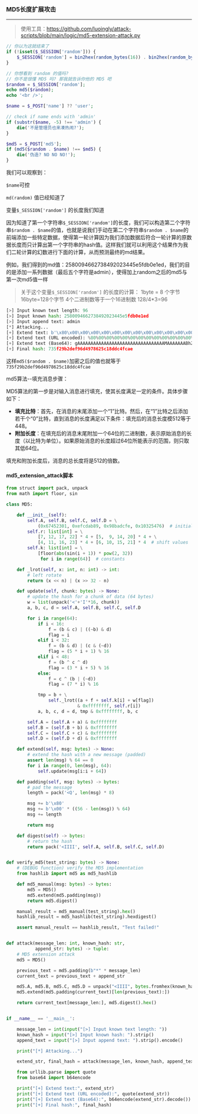 ### MD5长度扩展攻击

---

> 使用工具：https://github.com/luoingly/attack-scripts/blob/main/logic/md5-extension-attack.py

```php
// 你以为这就结束了
if (!isset($_SESSION['random'])) {
    $_SESSION['random'] = bin2hex(random_bytes(16)) . bin2hex(random_bytes(16)) . bin2hex(random_bytes(16));
}

// 你想看到 random 的值吗?
// 你不是很懂 MD5 吗? 那我就告诉你他的 MD5 吧
$random = $_SESSION['random'];
echo md5($random);
echo '<br />';

$name = $_POST['name'] ?? 'user';

// check if name ends with 'admin'
if (substr($name, -5) !== 'admin') {
    die('不是管理员也来凑热闹?');
}

$md5 = $_POST['md5'];
if (md5($random . $name) !== $md5) {
    die('伪造? NO NO NO!');
}
```



我们可以观察到：

`$name`可控

`md(random)` 值已经知道了

变量`$_SESSION['random']` 的长度我们知道

因为知道了第一个字符串`$_SESSION['random']`的长度，我们可以构造第二个字符串`$random . $name`的值，也就是说我们手动在第二个字符串`$random . $name`的前端添加一些特定数据，使得第一轮计算因为我们添加数据后符合一轮计算的原数据长度而只计算出第一个字符串的hash值。这样我们就可以利用这个结果作为我们二轮计算的幻数进行下面的计算，从而预测最终的md结果。


例如，我们得到的md值：2580094662738492023445e5fdb0e1ed，我们的目的是添加一系列数据（最后五个字符是admin），使得加上random之后的md5与第一次md5值一样
> 关于这个变量`$_SESSION['random']` 的长度的计算：
> 1byte = 8 个字节
> 16byte=128个字节
> 4个二进制数等于一个16进制数
> 128/4*3=96

```python
[>] Input known text length: 96
[>] Input known hash: 2580094662738492023445e5fdb0e1ed
[>] Input append text: admin
[*] Attacking...
[+] Extend text: b'\x80\x00\x00\x00\x00\x00\x00\x00\x00\x00\x00\x00\x00\x00\x00\x00\x00\x00\x00\x00\x00\x00\x00\x00\x00\x03\x00\x00\x00\x00\x00\x00admin'
[+] Extend text (URL encoded): %80%00%00%00%00%00%00%00%00%00%00%00%00%00%00%00%00%00%00%00%00%00%00%00%00%03%00%00%00%00%00%00admin
[+] Extend text (Base64): gAAAAAAAAAAAAAAAAAAAAAAAAAAAAAAAAAMAAAAAAABhZG1pbg==
[+] Final hash: 735f29b2def96d4978625c18ddc4fcae
```

这样`md5($random . $name)`加密之后的值也就等于`735f29b2def96d4978625c18ddc4fcae`



md5算法--填充消息步骤：

MD5算法的第一步是对输入消息进行填充，使其长度满足一定的条件。具体步骤如下：

- **填充比特**：首先，在消息的末尾添加一个“1”比特。然后，在“1”比特之后添加若干个“0”比特，直到消息的长度满足以下条件：填充后的消息长度模512等于448。
- **附加长度**：在填充后的消息末尾附加一个64位的二进制数，表示原始消息的长度（以比特为单位）。如果原始消息的长度超过64位所能表示的范围，则只取其低64位。

填充和附加长度后，消息的总长度将是512的倍数。



#### md5_extension_attack脚本

```Python
from struct import pack, unpack
from math import floor, sin

class MD5:

    def __init__(self):
        self.A, self.B, self.C, self.D = \
            (0x67452301, 0xefcdab89, 0x98badcfe, 0x10325476)  # initial values
        self.r: list[int] = \
            [7, 12, 17, 22] * 4 + [5,  9, 14, 20] * 4 + \
            [4, 11, 16, 23] * 4 + [6, 10, 15, 21] * 4  # shift values
        self.k: list[int] = \
            [floor(abs(sin(i + 1)) * pow(2, 32))
             for i in range(64)]  # constants

    def _lrot(self, x: int, n: int) -> int:
        # left rotate
        return (x << n) | (x >> 32 - n)

    def update(self, chunk: bytes) -> None:
        # update the hash for a chunk of data (64 bytes)
        w = list(unpack('<'+'I'*16, chunk))
        a, b, c, d = self.A, self.B, self.C, self.D

        for i in range(64):
            if i < 16:
                f = (b & c) | ((~b) & d)
                flag = i
            elif i < 32:
                f = (b & d) | (c & (~d))
                flag = (5 * i + 1) % 16
            elif i < 48:
                f = (b ^ c ^ d)
                flag = (3 * i + 5) % 16
            else:
                f = c ^ (b | (~d))
                flag = (7 * i) % 16

            tmp = b + \
                self._lrot((a + f + self.k[i] + w[flag])
                           & 0xffffffff, self.r[i])
            a, b, c, d = d, tmp & 0xffffffff, b, c

        self.A = (self.A + a) & 0xffffffff
        self.B = (self.B + b) & 0xffffffff
        self.C = (self.C + c) & 0xffffffff
        self.D = (self.D + d) & 0xffffffff

    def extend(self, msg: bytes) -> None:
        # extend the hash with a new message (padded)
        assert len(msg) % 64 == 0
        for i in range(0, len(msg), 64):
            self.update(msg[i:i + 64])

    def padding(self, msg: bytes) -> bytes:
        # pad the message
        length = pack('<Q', len(msg) * 8)

        msg += b'\x80'
        msg += b'\x00' * ((56 - len(msg)) % 64)
        msg += length

        return msg

    def digest(self) -> bytes:
        # return the hash
        return pack('<IIII', self.A, self.B, self.C, self.D)


def verify_md5(test_string: bytes) -> None:
    # (DEBUG function) verify the MD5 implementation
    from hashlib import md5 as md5_hashlib

    def md5_manual(msg: bytes) -> bytes:
        md5 = MD5()
        md5.extend(md5.padding(msg))
        return md5.digest()

    manual_result = md5_manual(test_string).hex()
    hashlib_result = md5_hashlib(test_string).hexdigest()

    assert manual_result == hashlib_result, "Test failed!"


def attack(message_len: int, known_hash: str,
           append_str: bytes) -> tuple:
    # MD5 extension attack
    md5 = MD5()

    previous_text = md5.padding(b"*" * message_len)
    current_text = previous_text + append_str

    md5.A, md5.B, md5.C, md5.D = unpack("<IIII", bytes.fromhex(known_hash))
    md5.extend(md5.padding(current_text)[len(previous_text):])

    return current_text[message_len:], md5.digest().hex()


if __name__ == '__main__':

    message_len = int(input("[>] Input known text length: "))
    known_hash = input("[>] Input known hash: ").strip()
    append_text = input("[>] Input append text: ").strip().encode()

    print("[*] Attacking...")

    extend_str, final_hash = attack(message_len, known_hash, append_text)

    from urllib.parse import quote
    from base64 import b64encode

    print("[+] Extend text:", extend_str)
    print("[+] Extend text (URL encoded):", quote(extend_str))
    print("[+] Extend text (Base64):", b64encode(extend_str).decode())
    print("[+] Final hash:", final_hash)
```

